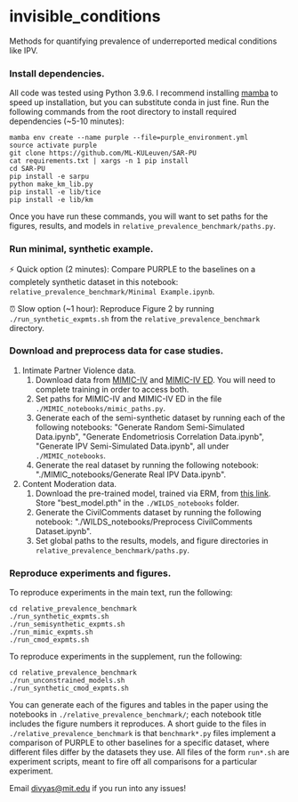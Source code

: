# invisible_conditions
Methods for quantifying prevalence of underreported medical conditions like IPV. 

### Install dependencies.

All code was tested using Python 3.9.6. I recommend installing [mamba](https://github.com/mamba-org/mamba) to speed up installation, but you can substitute conda in just fine. Run the following commands from the root directory to install required dependencies (~5-10 minutes):

```
mamba env create --name purple --file=purple_environment.yml
source activate purple
git clone https://github.com/ML-KULeuven/SAR-PU
cat requirements.txt | xargs -n 1 pip install
cd SAR-PU
pip install -e sarpu
python make_km_lib.py
pip install -e lib/tice
pip install -e lib/km
```

Once you have run these commands, you will want to set paths for the figures, results, and models in ```relative_prevalence_benchmark/paths.py```.

### Run minimal, synthetic example.

⚡️ Quick option (2 minutes): Compare PURPLE to the baselines on a completely synthetic dataset in this notebook: ```relative_prevalence_benchmark/Minimal Example.ipynb```. 

⏰ Slow option (~1 hour): Reproduce Figure 2 by running ```./run_synthetic_expmts.sh``` from the ```relative_prevalence_benchmark``` directory.

### Download and preprocess data for case studies.
1. Intimate Partner Violence data. 
    1. Download data from [MIMIC-IV](https://physionet.org/content/mimiciv/0.4/) and [MIMIC-IV ED](https://physionet.org/content/mimic-iv-ed/1.0/). You will need to complete training in order to access both.
     2. Set paths for MIMIC-IV and MIMIC-IV ED in the file ```./MIMIC_notebooks/mimic_paths.py```.
     3. Generate  each of the semi-synthetic dataset by running each of the following notebooks: "Generate Random Semi-Simulated Data.ipynb", "Generate Endometriosis Correlation Data.ipynb", "Generate IPV Semi-Simulated Data.ipynb", all under ```./MIMIC_notebooks```.
     4. Generate the real dataset by running the following notebook: "./MIMIC_notebooks/Generate Real IPV Data.ipynb".
2. Content Moderation data.
     1. Download the pre-trained model, trained via ERM, from [this link](https://worksheets.codalab.org/rest/bundles/0xb820ddc4bdc44c0d9e298c0eb51335a3/contents/blob/best_model.pth). Store "best_model.pth" in the ```./WILDS_notebooks``` folder.
    2. Generate the CivilComments dataset by running the following notebook: "./WILDS_notebooks/Preprocess CivilComments Dataset.ipynb".
   3. Set global paths to the results, models, and figure directories in ```relative_prevalence_benchmark/paths.py```.

### Reproduce experiments and figures.

 To reproduce experiments in the main text, run the following: 
 ```
 cd relative_prevalence_benchmark
 ./run_synthetic_expmts.sh
 ./run_semisynthetic_expmts.sh
 ./run_mimic_expmts.sh
 ./run_cmod_expmts.sh
 ```
 To reproduce experiments in the supplement, run the following:
 ```
 cd relative_prevalence_benchmark
 ./run_unconstrained_models.sh
 ./run_synthetic_cmod_expmts.sh
 ```
 You can generate each of the figures and tables in the paper using the notebooks in ```./relative_prevalence_benchmark/```; each notebook title includes the figure numbers it reproduces. A short guide to the files in ```./relative_prevalence_benchmark``` is that  ```benchmark*.py``` files implement a comparison of PURPLE to other baselines for a specific dataset, where different files differ by the datasets they use. All files of the form ```run*.sh``` are experiment scripts, meant to fire off all comparisons for a particular  experiment. 
  
Email divyas@mit.edu if you run into any issues!
